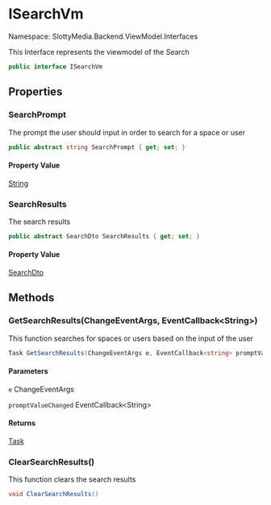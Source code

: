# ISearchVm

Namespace: SlottyMedia.Backend.ViewModel.Interfaces

This Interface represents the viewmodel of the Search

```csharp
public interface ISearchVm
```

## Properties

### **SearchPrompt**

The prompt the user should input in order to search for a space or user

```csharp
public abstract string SearchPrompt { get; set; }
```

#### Property Value

[String](https://docs.microsoft.com/en-us/dotnet/api/system.string)<br>

### **SearchResults**

The search results

```csharp
public abstract SearchDto SearchResults { get; set; }
```

#### Property Value

[SearchDto](./slottymedia.backend.dtos.searchdto.md)<br>

## Methods

### **GetSearchResults(ChangeEventArgs, EventCallback&lt;String&gt;)**

This function searches for spaces or users based on the input of the user

```csharp
Task GetSearchResults(ChangeEventArgs e, EventCallback<string> promptValueChanged)
```

#### Parameters

`e` ChangeEventArgs<br>

`promptValueChanged` EventCallback&lt;String&gt;<br>

#### Returns

[Task](https://docs.microsoft.com/en-us/dotnet/api/system.threading.tasks.task)<br>

### **ClearSearchResults()**

This function clears the search results

```csharp
void ClearSearchResults()
```
